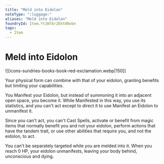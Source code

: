 ```yaml
---
title: "Meld into Eidolon"
noteType: ":luggage:"
aliases: "Meld into Eidolon"
foundryId: Item.Yt2W7Ar2Ekt0Nvbn
tags:
  - Item
---
```


# Meld into Eidolon
![[icons-sundries-books-book-red-exclamation.webp|150]]

Your physical form can combine with that of your eidolon, granting benefits but limiting your capabilities.

You Manifest your Eidolon, but instead of summoning it into an adjacent open space, you become it. While Manifested in this way, you use its statistics, and you can't act except to direct it to use Manifest an Eidolon to unmanifest it.

Since you can't act, you can't Cast Spells, activate or benefit from magic items that normally benefit you and not your eidolon, perform actions that have the tandem trait, or use other abilities that require you, and not the eidolon, to act.

You can't be separately targeted while you are melded into it. When you reach 0 HP, your eidolon unmanifests, leaving your body behind, unconscious and dying.
